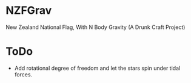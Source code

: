 # NZFGrav
New Zealand National Flag, With N Body Gravity (A Drunk Craft Project)


# ToDo

* Add rotational degree of freedom and let the stars spin under tidal forces.
